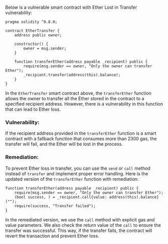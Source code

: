 Below is a vulnerable smart contract with Ether Lost in Transfer vulnerability:

```solidity
pragma solidity ^0.8.0;

contract EtherTransfer {
    address public owner;

    constructor() {
        owner = msg.sender;
    }

    function transferEther(address payable _recipient) public {
        require(msg.sender == owner, "Only the owner can transfer Ether");
        _recipient.transfer(address(this).balance);
    }
}
```

In the `EtherTransfer` smart contract above, the `transferEther` function allows the owner to transfer all the Ether stored in the contract to a specified recipient address. However, there is a vulnerability in this function that can lead to Ether loss.

### Vulnerability:
If the recipient address provided in the `transferEther` function is a smart contract with a fallback function that consumes more than 2300 gas, the transfer will fail, and the Ether will be lost in the process.

### Remediation:
To prevent Ether loss in transfer, you can use the `send` or `call` method instead of `transfer` and implement proper error handling. Here is the updated version of the `transferEther` function with remediation:

```solidity
function transferEther(address payable _recipient) public {
    require(msg.sender == owner, "Only the owner can transfer Ether");
    (bool success, ) = _recipient.call{value: address(this).balance}("");
    require(success, "Transfer failed");
}
```

In the remediated version, we use the `call` method with explicit gas and value parameters. We also check the return value of the `call` to ensure the transfer was successful. This way, if the transfer fails, the contract will revert the transaction and prevent Ether loss.